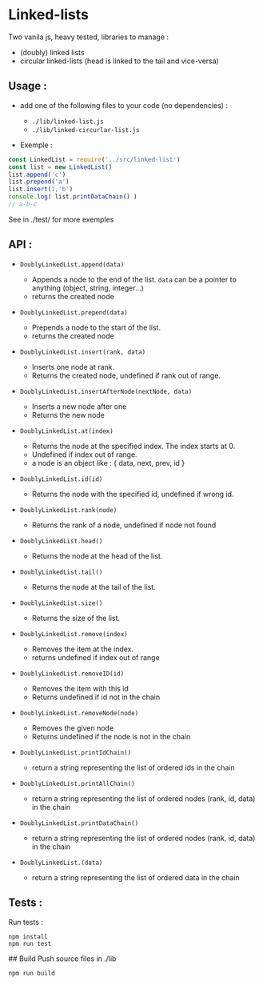 # Linked-lists

Two vanila js, heavy tested, libraries to manage :
* (doubly) linked lists
* circular linked-lists (head is linked to the tail and vice-versa)


## Usage :

* add one of the following files to your code (no dependencies) :
  * `./lib/linked-list.js`
  * `./lib/linked-circurlar-list.js`

* Exemple :
``` javascript
const LinkedList = require('../src/linked-list')
const list = new LinkedList()
list.append('c')
list.prepend('a')
list.insert(1,'b')
console.log( list.printDataChain() )
// a-b-c
```

See in ./test/ for more exemples

## API :

* `DoublyLinkedList.append(data)`
  * Appends a node to the end of the list. `data` can be a pointer to anything (object, string, integer...)
  * returns the created node

* `DoublyLinkedList.prepend(data)`
  * Prepends a node to the start of the list.
  * returns the created node

* `DoublyLinkedList.insert(rank, data)`
  * Inserts one node at rank.
  * Returns the created node, undefined if rank out of range.

* `DoublyLinkedList.insertAfterNode(nextNode, data)`
  * Inserts a new node after one
  * Returns the new node

* `DoublyLinkedList.at(index)`
  * Returns the node at the specified index. The index starts at 0.
  * Undefined if index out of range.
  * a node is an object like : { data, next, prev, id }

* `DoublyLinkedList.id(id)`
  * Returns the node with the specified id, undefined if wrong id.

* `DoublyLinkedList.rank(node)`
  * Returns the rank of a node, undefined if node not found

* `DoublyLinkedList.head()`
  * Returns the node at the head of the list.

* `DoublyLinkedList.tail()`
  * Returns the node at the tail of the list.

* `DoublyLinkedList.size()`
  * Returns the size of the list.

* `DoublyLinkedList.remove(index)`
  * Removes the item at the index.
  * returns undefined if index out of range

* `DoublyLinkedList.removeID(id)`
  * Removes the item with this id
  * Returns undefined if id not in the chain

* `DoublyLinkedList.removeNode(node)`
  * Removes the given node
  * Returns undefined if the node is not in the chain

* `DoublyLinkedList.printIdChain()`
  * return a string representing the list of ordered ids in the chain

* `DoublyLinkedList.printAllChain()`
  * return a string representing the list of ordered nodes (rank, id, data) in the chain

* `DoublyLinkedList.printDataChain()`
  * return a string representing the list of ordered nodes (rank, id, data) in the chain

* `DoublyLinkedList.(data)`
  * return a string representing the list of ordered data in the chain


## Tests :
Run tests :
```
npm install
npm run test
````

## Build
Push source files in ./lib
```
npm run build
````
